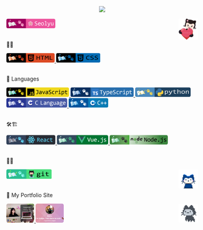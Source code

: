 <p align="center">
    <img src="https://github.com/seol-yu/seol-yu/blob/master/images/seolyu.gif" />
</p>
<p>
    <a href="https://github.com/seol-yu" target="_blank">
        <img src="https://github.com/seol-yu/seol-yu/blob/master/images/author-badge-light.png?raw=true" height=25 />
    </a>
    <a href="https://github.com/seol-yu" target="_blank">
        <img src="https://github.com/seol-yu/seol-yu/blob/master/images/mona.png?raw=true" align=right width=50 />
    </a>
</p>
<br />
📝🎨
<p align="left">
    <a href="https://github.com/seol-yu/TIL/tree/master/HTML_CSS" target="_blank">
        <img src="https://github.com/seol-yu/TIL/blob/master/images/html-badge-logo.png?raw=true" height=25 />
    </a>
    <a href="https://github.com/seol-yu/TIL/tree/master/HTML_CSS" target="_blank">
        <img src="https://github.com/seol-yu/TIL/blob/master/images/css-badge-logo.png?raw=true" height=25 />
    </a>
</p>
<br />
🎤 Languages
<p align="left">
    <a href="https://github.com/seol-yu/TIL/tree/master/JavaScript" target="_blank">
        <img src="https://github.com/seol-yu/seol-yu/blob/master/images/javascript-badge-logo.png?raw=true" height=25 />
    </a>
    <a href="https://github.com/seol-yu/TIL/tree/master/TypeScript" target="_blank">
        <img src="https://github.com/seol-yu/seol-yu/blob/master/images/typescript-badge-logo2.png?raw=true" height=25 />
    </a>
    <a href="https://github.com/seol-yu/TIL/tree/master/Python" target="_blank">
        <img src="https://github.com/seol-yu/seol-yu/blob/master/images/python-badge-logo.png?raw=true" height=25 />
    </a>
    <a href="https://github.com/seol-yu/TIL/tree/master/C" target="_blank">
        <img src="https://github.com/seol-yu/seol-yu/blob/master/images/c-badge-logo.png?raw=true" height=25 />
    </a>
    <a href="https://github.com/seol-yu/TIL/tree/master/C++" target="_blank">
        <img src="https://github.com/seol-yu/seol-yu/blob/master/images/cPlusPlus-badge-logo.png?raw=true" height=25 />
    </a>
</p>
<br />
🛠🏗️
<p>
    <a href="https://github.com/seol-yu/TIL/tree/master/React" target="_blank">
        <img src="https://github.com/seol-yu/seol-yu/blob/master/images/react-badge-logo.png?raw=true" height=25 />
    </a>
    <a href="https://github.com/seol-yu/TIL/tree/master/VueJS" target="_blank">
        <img src="https://github.com/seol-yu/seol-yu/blob/master/images/vue-badge-logo.png?raw=true" height=25 />
    </a>
    <a href="https://github.com/seol-yu/TIL/tree/master/NodeJS" target="_blank">
        <img src="https://github.com/seol-yu/seol-yu/blob/master/images/nodejs-badge-logo.png?raw=true" height=25 />
    </a>
</p>
<br />
🐙😻
<p>
    <a href="https://github.com/seol-yu/TIL/tree/master/Git" target="_blank">
        <img src="https://github.com/seol-yu/TIL/blob/master/images/git-badge-logo.png?raw=true" height=25 />
    </a>
    <a href="https://github.com/seol-yu" target="_blank">
        <img src="https://github.com/seol-yu/seol-yu/blob/master/images/mona-whisper.gif?raw=true" align=right width=50 />
    </a>
</p>
<br />
🌸 My Portfolio Site
<p>
    <a href="https://seol-yu.github.io/" target="_blank">
        <img src="https://github.com/seol-yu/seol-yu/blob/master/images/Portfolio1.png?raw=true" height=50 />
    </a>
    <a href="https://seol-yu.github.io/portfolio/" target="_blank">
        <img src="https://github.com/seol-yu/seol-yu/blob/master/images/Portfolio2.png?raw=true" height=50 />
    </a>
    <a href="https://github.com/seol-yu" target="_blank">
        <img src="https://github.com/seol-yu/seol-yu/blob/master/images/mona-loading-dark.gif?raw=true" align=right width=50 />
    </a>
</p>

